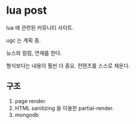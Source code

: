 
#   lua post

lua 에 관련된 커뮤니티 사이트.

ugc 는 계획 중.

뉴스와 컬럼, 연재를 한다.

형식보다는 내용이 훨씬 더 중요. 컨텐츠를 스스로 채운다.


##  구조

1.  page render.
1.  HTML sanitizing 을 이용한 partial-render.
1.  mongodb

